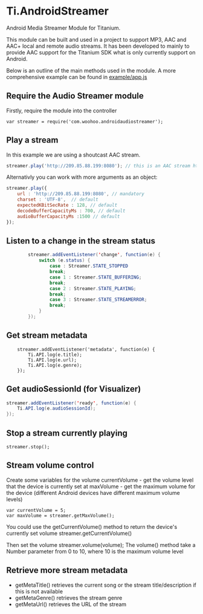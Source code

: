 # Ti.AndroidStreamer
Android Media Streamer Module for Titanium. 

This module can be built and used in a project to support MP3, AAC and AAC+ local and remote audio streams. It has been developed to mainly to provide AAC support for the Titanium SDK what is only currently support on Android.

Below is an outline of the main methods used in the module. A more comprehensive example can be found in <a href="https://github.com/trevorf/ti-android-streamer/blob/master/example/app.js">example/app.js</a>

## Require the Audio Streamer module
Firstly, require the module into the controller 

	var streamer = require('com.woohoo.androidaudiostreamer');

## Play a stream
In this example we are using a shoutcast AAC stream.

```javascript
streamer.play('http://209.85.88.199:8080'); // this is an AAC stream http://198.144.148.12:9002/
```

Alternativly you can work with more arguments as an object:

```javascript
streamer.play({
    url : 'http://209.85.88.199:8080', // mandatory
    charset : 'UTF-8',  // default
    expectedKBitSecRate : 128, // default
    decodeBufferCapacityMs : 700, // default
    audioBufferCapacityMs :1500 // default
}); 
```


## Listen to a change in the stream status	
```java
        streamer.addEventListener('change', function(e) {
            switch (e.status) {
                case : Streamer.STATE_STOPPED 
                break;
                case 1 : Streamer.STATE_BUFFERING;
                break;
                case 2 : Streamer.STATE_PLAYING;
                break;
                case 3 : Streamer.STATE_STREAMERROR;
                break;
            }
        });
```
## Get stream metadata

        streamer.addEventListener('metadata', function(e) {
            Ti.API.log(e.title);
            Ti.API.log(e.url);
            Ti.API.log(e.genre);
        }); 

## Get audioSessionId (for Visualizer)

```java
streamer.addEventListener('ready', function(e) {
    Ti.API.log(e.audioSessionId);
}); 
```

## Stop a stream currently playing

	streamer.stop();

## Stream volume control

Create some variables for the volume
currentVolume - get the volume level that the device is currently set at
maxVolume - get the maximum volume for the device (different Android devices have different maximum volume levels)

	var currentVolume = 5;
	var maxVolume = streamer.getMaxVolume();

You could use the getCurrentVolume() method to return the device's currently set volume
	streamer.getCurrentVolume()

Then set the volume
	streamer.volume(volume);
The volume() method take a Number parameter from 0 to 10, where 10 is the maximum volume level


## Retrieve more stream metadata

- getMetaTitle() retrieves the current song or the stream title/description if this is not available
- getMetaGenre() retrieves the stream genre 
- getMetaUrl() retrieves the URL of the stream
    